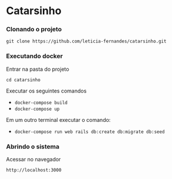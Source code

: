 # Catarsinho

### Clonando o projeto

`git clone https://github.com/leticia-fernandes/catarsinho.git`

### Executando docker

Entrar na pasta do projeto

`cd catarsinho`

Executar os seguintes comandos

- `docker-compose build`
- `docker-compose up`

Em um outro terminal executar o comando:

- `docker-compose run web rails db:create db:migrate db:seed`

### Abrindo o sistema

Acessar no navegador

`http://localhost:3000`
